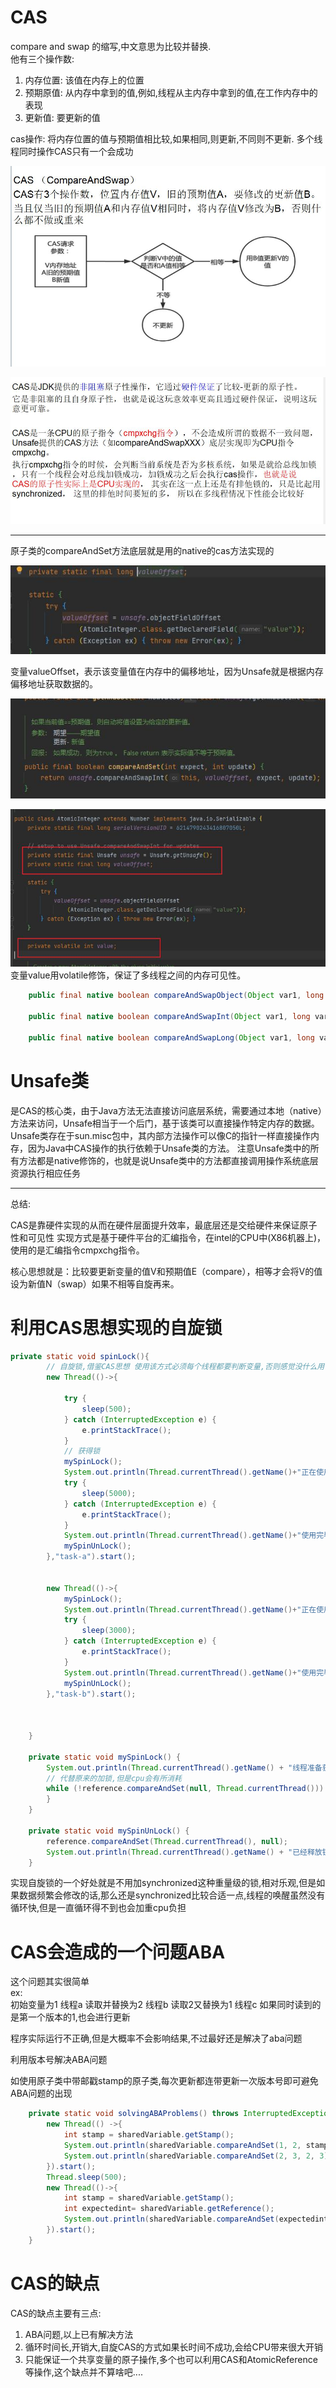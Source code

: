 # CAS

compare and swap 的缩写,中文意思为比较并替换.  
他有三个操作数:  
1. 内存位置: 该值在内存上的位置
2. 预期原值: 从内存中拿到的值,例如,线程从主内存中拿到的值,在工作内存中的表现
3. 更新值: 要更新的值

cas操作:
将内存位置的值与预期值相比较,如果相同,则更新,不同则不更新.
多个线程同时操作CAS只有一个会成功

![CAS原理图](CAS和Unsafe_files/1.jpg)

![CAS保证原子性](CAS和Unsafe_files/2.jpg)

---

原子类的compareAndSet方法底层就是用的native的cas方法实现的

![内存偏移量](CAS和Unsafe_files/3.jpg)

变量valueOffset，表示该变量值在内存中的偏移地址，因为Unsafe就是根据内存偏移地址获取数据的。

![AtomicInteger的方法](CAS和Unsafe_files/4.jpg)

![AtomicInteger通过这些来实现线程安全的](CAS和Unsafe_files/5.jpg)
变量value用volatile修饰，保证了多线程之间的内存可见性。
```java
    public final native boolean compareAndSwapObject(Object var1, long var2, Object var4, Object var5);

    public final native boolean compareAndSwapInt(Object var1, long var2, int var4, int var5);

    public final native boolean compareAndSwapLong(Object var1, long var2, long var4, long var6);
```




# Unsafe类
是CAS的核心类，由于Java方法无法直接访问底层系统，需要通过本地（native）方法来访问，Unsafe相当于一个后门，基于该类可以直接操作特定内存的数据。Unsafe类存在于sun.misc包中，其内部方法操作可以像C的指针一样直接操作内存，因为Java中CAS操作的执行依赖于Unsafe类的方法。
注意Unsafe类中的所有方法都是native修饰的，也就是说Unsafe类中的方法都直接调用操作系统底层资源执行相应任务 




--------
总结:

CAS是靠硬件实现的从而在硬件层面提升效率，最底层还是交给硬件来保证原子性和可见性
实现方式是基于硬件平台的汇编指令，在intel的CPU中(X86机器上)，使用的是汇编指令cmpxchg指令。 

核心思想就是：比较要更新变量的值V和预期值E（compare），相等才会将V的值设为新值N（swap）如果不相等自旋再来。



# 利用CAS思想实现的自旋锁
```java
private static void spinLock(){
        // 自旋锁,借鉴CAS思想 使用该方式必须每个线程都要判断变量,否则感觉没什么用了就
        new Thread(()->{

            try {
                sleep(500);
            } catch (InterruptedException e) {
                e.printStackTrace();
            }
            // 获得锁
            mySpinLock();
            System.out.println(Thread.currentThread().getName()+"正在使用中...");
            try {
                sleep(5000);
            } catch (InterruptedException e) {
                e.printStackTrace();
            }
            System.out.println(Thread.currentThread().getName()+"使用完毕...");
            mySpinUnLock();
        },"task-a").start();


        new Thread(()->{
            mySpinLock();
            System.out.println(Thread.currentThread().getName()+"正在使用中...");
            try {
                sleep(3000);
            } catch (InterruptedException e) {
                e.printStackTrace();
            }
            System.out.println(Thread.currentThread().getName()+"使用完毕...");
            mySpinUnLock();
        },"task-b").start();



    }

    private static void mySpinLock() {
        System.out.println(Thread.currentThread().getName() + "线程准备获得锁");
        // 代替原来的加锁,但是cpu会有所消耗
        while (!reference.compareAndSet(null, Thread.currentThread())) {
        }
    }

    private static void mySpinUnLock() {
        reference.compareAndSet(Thread.currentThread(), null);
        System.out.println(Thread.currentThread().getName() + "已经释放锁");
    }

```


实现自旋锁的一个好处就是不用加synchronized这种重量级的锁,相对乐观,但是如果数据频繁会修改的话,那么还是synchronized比较合适一点,线程的唤醒虽然没有循环快,但是一直循环得不到也会加重cpu负担


# CAS会造成的一个问题ABA
这个问题其实很简单  
ex:  
初始变量为1
线程a 读取并替换为2
线程b 读取2又替换为1
线程c 如果同时读到的是第一个版本的1,也会进行更新

程序实际运行不正确,但是大概率不会影响结果,不过最好还是解决了aba问题


利用版本号解决ABA问题


如使用原子类中带邮戳stamp的原子类,每次更新都连带更新一次版本号即可避免ABA问题的出现

```java
    private static void solvingABAProblems() throws InterruptedException {
        new Thread(() ->{
            int stamp = sharedVariable.getStamp();
            System.out.println(sharedVariable.compareAndSet(1, 2, stamp, stamp + 1));
            System.out.println(sharedVariable.compareAndSet(2, 3, 2, 3));
        }).start();
        Thread.sleep(500);
        new Thread(()->{
            int stamp = sharedVariable.getStamp();
            int expectedint= sharedVariable.getReference();
            System.out.println(sharedVariable.compareAndSet(expectedint, expectedint + 1, stamp, stamp + 1));
        }).start();
    }
```

# CAS的缺点
CAS的缺点主要有三点:

1. ABA问题,以上已有解决方法
2. 循环时间长,开销大,自旋CAS的方式如果长时间不成功,会给CPU带来很大开销
3. 只能保证一个共享变量的原子操作,多个也可以利用CAS和AtomicReference等操作,这个缺点并不算啥吧....
